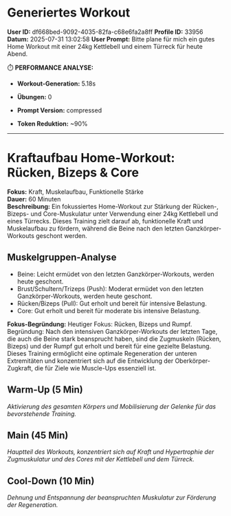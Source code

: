 # Generiertes Workout
**User ID:** df668bed-9092-4035-82fa-c68e6fa2a8ff
**Profile ID:** 33956
**Datum:** 2025-07-31 13:02:58
**User Prompt:** Bitte plane für mich ein gutes Home Workout mit einer 24kg Kettlebell und einem Türreck für heute Abend.


⏱️  **PERFORMANCE ANALYSE:**
- **Workout-Generation:** 5.18s
- **Übungen:** 0
- **Prompt Version:** compressed

- **Token Reduktion:** ~90%

---

# Kraftaufbau Home-Workout: Rücken, Bizeps & Core

**Fokus:** Kraft, Muskelaufbau, Funktionelle Stärke  
**Dauer:** 60 Minuten  
**Beschreibung:** Ein fokussiertes Home-Workout zur Stärkung der Rücken-, Bizeps- und Core-Muskulatur unter Verwendung einer 24kg Kettlebell und eines Türrecks. Dieses Training zielt darauf ab, funktionelle Kraft und Muskelaufbau zu fördern, während die Beine nach den letzten Ganzkörper-Workouts geschont werden.

## Muskelgruppen-Analyse
- Beine: Leicht ermüdet von den letzten Ganzkörper-Workouts, werden heute geschont.
- Brust/Schultern/Trizeps (Push): Moderat ermüdet von den letzten Ganzkörper-Workouts, werden heute geschont.
- Rücken/Bizeps (Pull): Gut erholt und bereit für intensive Belastung.
- Core: Gut erholt und bereit für moderate bis intensive Belastung.

**Fokus-Begründung:** Heutiger Fokus: Rücken, Bizeps und Rumpf. Begründung: Nach den intensiven Ganzkörper-Workouts der letzten Tage, die auch die Beine stark beansprucht haben, sind die Zugmuskeln (Rücken, Bizeps) und der Rumpf gut erholt und bereit für eine gezielte Belastung. Dieses Training ermöglicht eine optimale Regeneration der unteren Extremitäten und konzentriert sich auf die Entwicklung der Oberkörper-Zugkraft, die für Ziele wie Muscle-Ups essenziell ist.

## Warm-Up (5 Min)
*Aktivierung des gesamten Körpers und Mobilisierung der Gelenke für das bevorstehende Training.*


## Main (45 Min)
*Hauptteil des Workouts, konzentriert sich auf Kraft und Hypertrophie der Zugmuskulatur und des Cores mit der Kettlebell und dem Türreck.*


## Cool-Down (10 Min)
*Dehnung und Entspannung der beanspruchten Muskulatur zur Förderung der Regeneration.*



